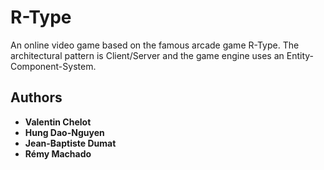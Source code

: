 # R-Type                                                                                                 

An online video game based on the famous arcade game R-Type.
The architectural pattern is Client/Server and the game engine uses an Entity-Component-System.

## Authors                                                                                             

* **Valentin Chelot**
* **Hung Dao-Nguyen**
* **Jean-Baptiste Dumat**
* **Rémy Machado**                                                                            
                                                                                      
                                                                                                        
                                                                                                        
                          
